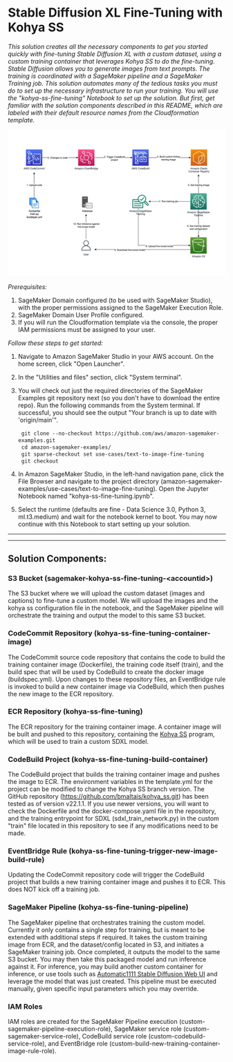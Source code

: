 # Stable Diffusion XL Fine-Tuning with Kohya SS

*This solution creates all the necessary components to get you started quickly with fine-tuning Stable Diffusion XL with a custom dataset, using a custom training container that leverages Kohya SS to do the fine-tuning. Stable Diffusion allows you to generate images from text prompts. The training is coordinated with a SageMaker pipeline and a SageMaker Training job. This solution automates many of the tedious tasks you must do to set up the necessary infrastructure to run your training. You will use the "kohya-ss-fine-tuning" Notebook to set up the solution. But first, get familiar with the solution components described in this README, which are labeled with their default resource names from the Cloudformation template.*

![Architecture Diagram](kohya-ss-fine-tuning.jpg)

*Prerequisites:*
1. SageMaker Domain configured (to be used with SageMaker Studio), with the proper permissions assigned to the SageMaker Execution Role.
2. SageMaker Domain User Profile configured.
3. If you will run the Cloudformation template via the console, the proper IAM permissions must be assigned to your user.

*Follow these steps to get started:*

1. Navigate to Amazon SageMaker Studio in your AWS account. On the home screen, click "Open Launcher".
2. In the "Utilities and files" section, click "System terminal".
3. You will check out just the required directories of the SageMaker Examples git repository next (so you don't have to download the entire repo). Run the following commands from the System terminal. If successful, you should see the output "Your branch is up to date with 'origin/main'".

        git clone --no-checkout https://github.com/aws/amazon-sagemaker-examples.git
        cd amazon-sagemaker-examples/
        git sparse-checkout set use-cases/text-to-image-fine-tuning
        git checkout

4. In Amazon SageMaker Studio, in the left-hand navigation pane, click the File Browser and navigate to the project directory (amazon-sagemaker-examples/use-cases/text-to-image-fine-tuning). Open the Jupyter Notebook named "kohya-ss-fine-tuning.ipynb".
5. Select the runtime (defaults are fine - Data Science 3.0, Python 3, ml.t3.medium) and wait for the notebook kernel to boot. You may now continue with this Notebook to start setting up your solution.

---
---
  
## **Solution Components:**

### S3 Bucket (sagemaker-kohya-ss-fine-tuning-\<accountid\>)
The S3 bucket where we will upload the custom dataset (images and captions) to fine-tune a custom model. We will upload the images and the kohya ss configuration file in the notebook, and the SageMaker pipeline will orchestrate the training and output the model to this same S3 bucket.

### CodeCommit Repository (kohya-ss-fine-tuning-container-image)
The CodeCommit source code repository that contains the code to build the training container image (Dockerfile), the training code itself (train), and the build spec that will be used by CodeBuild to create the docker image (buildspec.yml). Upon changes to these repository files, an EventBridge rule is invoked to build a new container image via CodeBuild, which then pushes the new image to the ECR repository.

### ECR Repository (kohya-ss-fine-tuning)
The ECR repository for the training container image. A container image will be built and pushed to this repository, containing the [Kohya SS](https://github.com/bmaltais/kohya_ss.git) program, which will be used to train a custom SDXL model.

### CodeBuild Project (kohya-ss-fine-tuning-build-container)
The CodeBuild project that builds the training container image and pushes the image to ECR. The environment variables in the template.yml for the project can be modified to change the Kohya SS branch version. The GitHub repository (https://github.com/bmaltais/kohya_ss.git) has been tested as of version v22.1.1. If you use newer versions, you will want to check the Dockerfile and the docker-compose.yaml file in the repository, and the training entrypoint for SDXL (sdxl_train_network.py) in the custom "train" file located in this repository to see if any modifications need to be made.

### EventBridge Rule (kohya-ss-fine-tuning-trigger-new-image-build-rule)
Updating the CodeCommit repository code will trigger the CodeBuild project that builds a new training container image and pushes it to ECR. This does NOT kick off a training job.

### SageMaker Pipeline (kohya-ss-fine-tuning-pipeline)
The SageMaker pipeline that orchestrates training the custom model. Currently it only contains a single step for training, but is meant to be extended with additional steps if required. It takes the custom training image from ECR, and the dataset/config located in S3, and initiates a SageMaker training job. Once completed, it outputs the model to the same S3 bucket. You may then take this packaged model and run inference against it. For inference, you may build another custom container for inference, or use tools such as [Automatic1111 Stable Diffusion Web UI](https://github.com/AUTOMATIC1111/stable-diffusion-webui) and leverage the model that was just created. This pipeline must be executed manually, given specific input parameters which you may override.

### IAM Roles
IAM roles are created for the SageMaker Pipeline execution (custom-sagemaker-pipeline-execution-role), SageMaker service role (custom-sagemaker-service-role), CodeBuild service role (custom-codebuild-service-role), and EventBridge role (custom-build-new-training-container-image-rule-role).